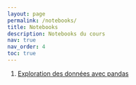 ```yaml
---
layout: page
permalink: /notebooks/
title: Notebooks
description: Notebooks du cours
nav: true
nav_order: 4
toc: true
---
```


 1. [Exploration des données avec pandas](https://github.com/ssc-ehess/notebooks/blob/main/1_data_exploration.ipynb)